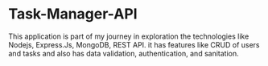 # Task-Manager-API
This application is part of my journey in exploration the technologies like Nodejs, Express.Js, MongoDB, REST API. it has features like CRUD of users and tasks and also has data validation, authentication, and sanitation.
